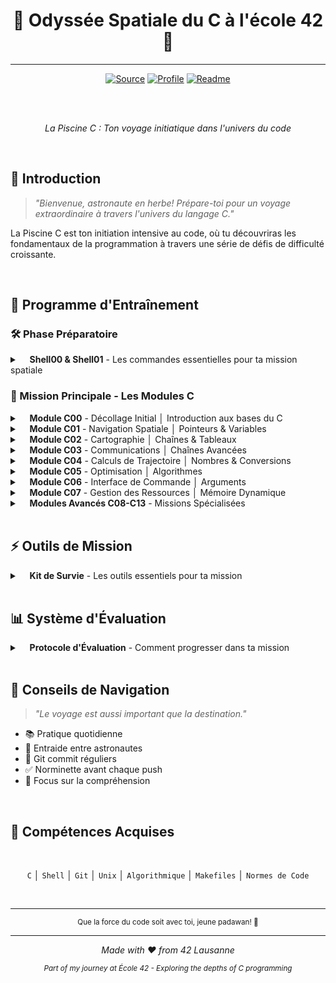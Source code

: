 <div align="center">

# 🚀 Odyssée Spatiale du C à l'école 42 🚀
---

[![Source](https://img.shields.io/badge/Source-Code_Projects-181717?logo=github&logoColor=white)](https://github.com/Xxzer042xX/42-Piscine/tree/master)
[![Profile](https://img.shields.io/badge/Main-Profile-purple?logo=github&logoColor=white)](https://github.com/Xxzer042xX)
[![Readme](https://img.shields.io/badge/Readme-Project-181717?logo=github&logoColor=white)](https://github.com/Xxzer042xX/42-Piscine/blob/master/README.MD)

<br><br>

*La Piscine C : Ton voyage initiatique dans l'univers du code*
</div>
<br>

## 📘 Introduction

> *"Bienvenue, astronaute en herbe! Prépare-toi pour un voyage extraordinaire à travers l'univers du langage C."*

La Piscine C est ton initiation intensive au code, où tu découvriras les fondamentaux de la programmation à travers une série de défis de difficulté croissante.

<br>

## 🎯 Programme d'Entraînement

### 🛠️ Phase Préparatoire 
<details>
<summary>&nbsp;&nbsp;&nbsp;&nbsp;<strong>Shell00 & Shell01</strong> - Les commandes essentielles pour ta mission spatiale</summary>

  - [**Shell00 - Préparation au Décollage**](https://github.com/Xxzer042xX/42-Piscine/tree/master/extra/shell/shell00)
    - `Terminal`: Navigation système de base
    - `Git`: Configuration initiale
    - `Permissions`: Gestion des droits
    - `Fichiers`: Manipulation basique
    
  - [**Shell01 - Contrôle de Mission**](https://github.com/Xxzer042xX/42-Piscine/tree/master/extra/shell/shell01)
    - `Scripts`: Automatisation avancée
    - `RegEx`: Expressions régulières
    - `Données`: Traitement de texte
    - `Variables`: Configuration système
</details>

### 🚀 Mission Principale - Les Modules C

<details>
<summary>&nbsp;&nbsp;&nbsp;&nbsp;<strong>Module C00</strong> - Décollage Initial │ Introduction aux bases du C</summary>

  - [**C00 - Premier Contact**](https://github.com/Xxzer042xX/42-Piscine/tree/master/c00)
    - `putchar()`: Affichage caractère par caractère
    - `while/for`: Premières boucles
    - `if/else`: Structures de contrôle
    - `char/int`: Types de données de base
    - Compilation avec gcc
</details>

<details>
<summary>&nbsp;&nbsp;&nbsp;&nbsp;<strong>Module C01</strong> - Navigation Spatiale │ Pointeurs & Variables</summary>

  - [**C01 - Exploration Mémoire**](https://github.com/Xxzer042xX/42-Piscine/tree/master/c01)
    - `&variable`: Adressage mémoire
    - `*pointeur`: Déréférencement
    - `void fonction(int *ptr)`: Passage par référence
    - `ptr++`: Arithmétique des pointeurs
    - Portée des variables
</details>

<details>
<summary>&nbsp;&nbsp;&nbsp;&nbsp;<strong>Module C02</strong> - Cartographie │ Chaînes & Tableaux</summary>

  - [**C02 - Manipulation de Données**](https://github.com/Xxzer042xX/42-Piscine/tree/master/c02)
    - `char str[]`: Tableaux de caractères
    - `strcpy`: Copie de chaînes
    - `ASCII`: Manipulation de caractères
    - `isalpha/isdigit`: Vérifications
</details>

<details>
<summary>&nbsp;&nbsp;&nbsp;&nbsp;<strong>Module C03</strong> - Communications │ Chaînes Avancées</summary>

  - [**C03 - Protocoles de Communication**](https://github.com/Xxzer042xX/42-Piscine/tree/master/c03)
    - `strcmp`: Comparaison
    - `strcat`: Concaténation
    - `strstr`: Recherche
    - Gestion mémoire sécurisée
</details>

<details>
<summary>&nbsp;&nbsp;&nbsp;&nbsp;<strong>Module C04</strong> - Calculs de Trajectoire │ Nombres & Conversions</summary>

  - [**C04 - Mathématiques Spatiales**](https://github.com/Xxzer042xX/42-Piscine/tree/master/c04)
    - `atoi/itoa`: Conversions
    - Bases numériques
    - `putnbr`: Affichage nombres
    - Calculs de précision
</details>

<details>
<summary>&nbsp;&nbsp;&nbsp;&nbsp;<strong>Module C05</strong> - Optimisation │ Algorithmes</summary>

  - [**C05 - Calculs Avancés**](https://github.com/Xxzer042xX/42-Piscine/tree/master/c05)
    - Récursivité
    - Nombres premiers
    - Suite Fibonacci
    - Optimisation
</details>

<details>
<summary>&nbsp;&nbsp;&nbsp;&nbsp;<strong>Module C06</strong> - Interface de Commande │ Arguments</summary>

  - [**C06 - Centre de Contrôle**](https://github.com/Xxzer042xX/42-Piscine/tree/master/c06)
    - `argc`: Nombre d'arguments
    - `argv`: Tableau d'arguments
    - Parsing de commandes
    - Validation d'entrées
</details>

<details>
<summary>&nbsp;&nbsp;&nbsp;&nbsp;<strong>Module C07</strong> - Gestion des Ressources │ Mémoire Dynamique</summary>

  - [**C07 - Allocation de Ressources**](https://github.com/Xxzer042xX/42-Piscine/tree/master/c07)
    - `malloc`: Allocation
    - `free`: Libération
    - `strdup`: Duplication
    - Gestion des fuites
</details>

<details>
<summary>&nbsp;&nbsp;&nbsp;&nbsp;<strong>Modules Avancés C08-C13</strong> - Missions Spécialisées</summary>

  - [**Module C08**](https://github.com/42School/42-piscine-c08)
    - Headers et macros
    - Protection des fichiers
    
  - [**Module C09**](https://github.com/42School/42-piscine-c09)
    - Makefiles
    - Bibliothèques
    
  - [**Module C10**](https://github.com/42School/42-piscine-c10)
    - Gestion de fichiers
    - Entrées/Sorties
    
  - [**Module C11**](https://github.com/42School/42-piscine-c11)
    - Pointeurs de fonctions
    - Callbacks
    
  - [**Module C12**](https://github.com/42School/42-piscine-c12)
    - Listes chaînées
    - Structures de données
    
  - [**Module C13**](https://github.com/42School/42-piscine-c13)
    - Arbres binaires
    - Structures complexes
</details>

<br>

## ⚡ Outils de Mission

<details>
<summary>&nbsp;&nbsp;&nbsp;&nbsp;<strong>Kit de Survie</strong> - Les outils essentiels pour ta mission</summary>

### 🔍 [Norminette](https://github.com/42School/norminette)
  - Vérificateur de norme officiel
  - Installation simple: `python3 -m pip install norminette`
  - Utilisation: `norminette fichier.c`

### 🛠️ [GCC](https://gcc.gnu.org/)
  - Compilation standard: `gcc fichier.c`
  - Flags recommandés:
    ```bash
    gcc -Wall -Wextra -Werror fichier.c
    ```
  - Débogage: `gcc -g fichier.c`

### 📦 [Git](https://git-scm.com/)
  - Configuration initiale
    ```bash
    git config --global user.name "ton_login"
    git config --global user.email "ton_email"
    ```
  - Commandes essentielles:
    ```bash
    git add .
    git commit -m "message"
    git push
    ```
</details>

<br>

## 📊 Système d'Évaluation

<details>
<summary>&nbsp;&nbsp;&nbsp;&nbsp;<strong>Protocole d'Évaluation</strong> - Comment progresser dans ta mission</summary>

### 📝 Examens
  - Examens hebdomadaires
  - Examen final
  - Questions théoriques et pratiques

### 🏃 Rushes
  - Projets de groupe le weekend
  - 48h de programmation intensive
  - Collaboration et gestion du temps

### 👥 Évaluations par les Pairs
  - Minimum 3 évaluations par projet
  - Défense de ton code
  - Feedback constructif
</details>

<br>

## 💫 Conseils de Navigation

> *"Le voyage est aussi important que la destination."*

- 📚 Pratique quotidienne
- 🤝 Entraide entre astronautes
- 🔄 Git commit réguliers
- ✅ Norminette avant chaque push
- 🎯 Focus sur la compréhension

<br>

## 🌟 Compétences Acquises
<div align="center">
<br>

`C` │ `Shell` │ `Git` │ `Unix` │ `Algorithmique` │ `Makefiles` │ `Normes de Code`
</div>
<br>

---

<div align="center">
<sub>Que la force du code soit avec toi, jeune padawan! 🌌</sub>
</div>

---

<div align="center">

*Made with ❤️ from 42 Lausanne*

<sub>*Part of my journey at École 42 - Exploring the depths of C programming*</sub>

</div>
